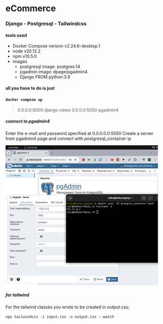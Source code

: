 # eCommerce 
### Django - Postgresql - Tailwindcss

#### tools used

- Docker Compose version v2.24.6-desktop.1
- node v20.12.2
- npm v10.5.0
- images 
    - postgresql image: postgres:14
    - pgadmin image: dpage/pgadmin4
    - Django FROM python:3.9

#### all you have to do is just
#### `docker compose up`


> 0.0.0.0:8000 django views
> 0.0.0.0:5050 pgadmin4

##### connect to pgadmin4

Enter the e-mail and password specified at 0.0.0.0.0:5050
Create a server from pgadmin4 page and connect with postgresql_container ip

![x](1.png)

##### for tailwind

For the tailwind classes you wrote to be created in output.css;

`npx tailwindcss -i input.css -o output.css --watch`